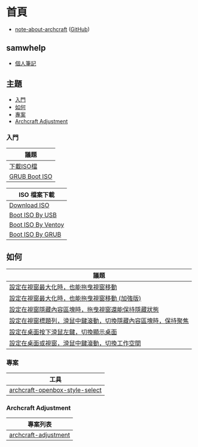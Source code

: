 
# 首頁

* [note-about-archcraft](https://samwhelp.github.io/note-about-archcraft/) ([GitHub](https://github.com/samwhelp/note-about-archcraft))


## samwhelp

* [個人筆記](https://samwhelp.github.io/book/)


## 主題

* [入門](#入門)
* [如何](#如何)
* [專案](#專案)
* [Archcraft Adjustment](#archcraft-adjustment)


### 入門

| 議題 |
| --- |
| [下載ISO檔](https://samwhelp.github.io/note-about-archcraft/read/start/download-iso.html) |
| [GRUB Boot ISO](https://samwhelp.github.io/note-about-archcraft/read/start/grub-boot-iso.html) |


| ISO 檔案下載 |
| --- |
| [Download ISO](https://samwhelp.github.io/note-about-archcraft/read/start/download/download_iso.html) |
| [Boot ISO By USB](https://samwhelp.github.io/note-about-archcraft/read/start/download/boot_iso_by_usb.html) |
| [Boot ISO By Ventoy](https://samwhelp.github.io/note-about-archcraft/read/start/download/boot_iso_by_ventoy.html) |
| [Boot ISO By GRUB](https://samwhelp.github.io/note-about-archcraft/read/start/download/boot_iso_by_grub.html) |


## 如何

| 議題 |
| --- |
| [設定在視窗最大化時，也能拖曳視窗移動](https://samwhelp.github.io/note-about-archcraft/read/howto/mousebind-adjustment/drag_window_to_move_when_window_maximized.html) |
| [設定在視窗最大化時，也能拖曳視窗移動 (加強版)](https://samwhelp.github.io/note-about-archcraft/read/howto/mousebind-adjustment/drag_window_to_move_when_window_maximized_enhance.html) |
| [設定在視窗隱藏內容區塊時，拖曳視窗還能保持隱藏狀態](https://samwhelp.github.io/note-about-archcraft/read/howto/mousebind-adjustment/drag_window_to_move_keep_shaded_when_window_shaded.html) |
| [設定在視窗標題列，滑鼠中鍵滾動，切換隱藏內容區塊時，保持聚焦](https://samwhelp.github.io/note-about-archcraft/read/howto/mousebind-adjustment/mouse_middle_scroll_on_titlebar_keep_focus_when_window_shading.html) |
| [設定在桌面按下滑鼠左鍵，切換顯示桌面](https://samwhelp.github.io/note-about-archcraft/read/howto/mousebind-adjustment/mouse_left_click_on_desktop_to_toggle_show_desktop.html) |
| [設定在桌面或視窗，滑鼠中鍵滾動，切換工作空間](https://samwhelp.github.io/note-about-archcraft/read/howto/mousebind-adjustment/mouse_middle_scroll_on_desktop_or_frame_to_switch_workspace.html) |


### 專案

| 工具 |
| --- |
| [archcraft-openbox-style-select](https://samwhelp.github.io/note-about-archcraft/read/project/style-select/archcraft-openbox-style-select) |


### Archcraft Adjustment

| 專案列表 |
| --- |
| [archcraft-adjustment](https://samwhelp.github.io/note-about-archcraft/read/project/archcraft-adjustment/) |
